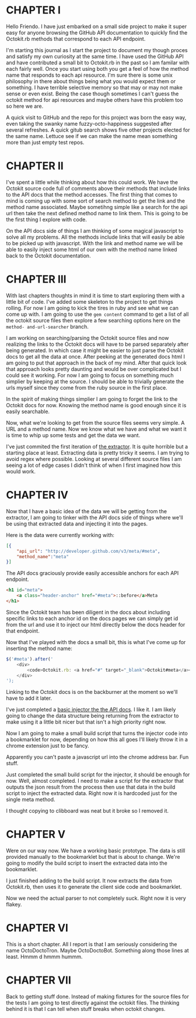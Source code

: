 CHAPTER I
================================================================================

Hello Friendo. I have just embarked on a small side project to make it super
easy for anyone browsing the GitHub API documentation to quickly find the
Octokit.rb methods that correspond to each API endpoint.

I'm starting this journal as I start the project to document my though proces
and satisfy my own curiosity at the same time. I have used the GitHub API and
have contributed a small bit to Octokit.rb in the past so I am familar with each
fairly well. Once you start using both you get a feel of how the method name
that responds to each api resource. I'm sure there is some unix philosophy in
there about things being what you would expect them or something. I have
terrible selective memory so that may or may not make sense or even exist. Being
the case though sometimes I can't guess the octokit method for api resources and
maybe others have this problem too so here we are.

A quick visit to GitHub and the repo for this project was born the easy way,
even taking the swanky name fuzzy-octo-happiness suggested after several
refreshes. A quick gitub search shows five other projects elected for the same
name. Lettuce see if we can make the name mean something more than just empty
test repos.

CHAPTER II
================================================================================

I've spent a little while thinking about how this could work. We have the
Octokit source code full of comments above their methods that include links to
the API docs that the method accesses. The first thing that comes to mind is
coming up with some sort of search method to get the link and the method name
associated. Maybe sometihng simple like a search for the api url then take the
next defined method name to link them. This is going to be the first thing I
explore with code.

On the API docs side of things I am thinking of some magical javascript to solve
all my problems. All the methods include links that will easily be able to be
picked up with javascript. With the link and method name we will be able to
easily inject some html of our own with the method name linked back to the
Octokit documentation.

CHAPTER III
================================================================================

With last chapters thoughts in mind it is time to start exploring them with a
little bit of code. I've added some skeleton to the project to get things
rolling. For now I am going to kick the tires in ruby and see what we can come
up with. I am going to use the `gem content` command to get a list of all the
octokit source files then explore a few searching options here on the `method-
and-url-searcher` branch.

I am working on searching/parsing the Octokit source files and now realizing the
links to the Octokit docs will have to be parsed separately after being
generated. In which case it might be easier to just parse the Octokit docs to
get all the data at once. After peeking at the generated docs html I am going to
put that approach in the back of my mind. After that quick look that approach
looks pretty daunting and would be over complicated but I could see it working.
For now I am going to focus on something much simplier by keeping at the source.
I should be able to trivially generate the urls myself since they come from the
ruby source in the first place.

In the spirit of making things simplier I am going to forget the link to the
Octokit docs for now. Knowing the method name is good enough since it is easily
searchable.

Now, what we're looking to get from the source files seems very simple. A URL
and a method name. Now we know what we have and what we want it is time to whip
up some tests and get the data we want.

I've just commited the first iteration of [the
extractor](https://github.com/joeyw/fuzzy-octo-happiness/commit/319ccf9f75cb17).
It is quite horrible but a starting place at least. Extracting data is pretty
tricky it seems. I am trying to avoid regex where possible. Looking at several
different source files I am seeing a lot of edge cases I didn't think of when I
first imagined how this would work.

CHAPTER IV
================================================================================

Now that I have a basic idea of the data we will be getting from the extractor,
I am going to tinker with the API docs side of things where we'll be using that
extracted data and injecting it into the pages.

Here is the data were currently working with:

```json
[{
	"api_url": "http://developer.github.com/v3/meta/#meta",
	"method_name":"meta"
}]
```

The API docs graciously provide easily accessible anchors for each API endpoint.

```html
<h1 id="meta">
	<a class="header-anchor" href="#meta">::before</a>Meta
</h1>
```

Since the Octokit team has been diligent in the docs about including specific
links to each anchor id on the docs pages we can simply get id from the url and
use it to inject our html directly below the docs header for that endpoint.

Now that I've played with the docs a small bit, this is what I've come up for
inserting the method name:

```javascript
$('#meta').after('
	<div>
		<code>Octokit.rb: <a href="#" target="_blank">Octokit#meta</a></code>
	</div>
');
 ```

Linking to the Octokit docs is on the backburner at the moment so we'll have to
add it later.

I've just completed a [basic injector the the API docs][1]. I like it. I am
likely going to change the data structure being returning from the extractor to
make using it a little bit nicer but that isn't a high priority right now.

[1]: https://github.com/joeyw/fuzzy-octo-happiness/commit/93e2ebe6e77256e9102019

Now I am going to make a small build script that turns the injector code into a
bookmarklet for now, depending on how this all goes I'll likely throw it in a 
chrome extension just to be fancy.

Apparently you can't paste a javascript url into the chrome address bar. Fun
stuff.

Just completed the small build script for the injector, it should be enough for
now. Well, almost completed. I need to make a script for the extractor that
outputs the json result from the process then use that data in the build script
to inject the extracted data. Right now it is hardcoded just for the single meta
method.

I thought copying to clibboard was neat but it broke so I removed it.

CHAPTER V
================================================================================

Were on our way now. We have a working basic prototype. The data is still
provided manually to the bookmarklet but that is about to change. We're going to
modify the build script to insert the extracted data into the bookmarklet.

I just finished adding to the build script. It now extracts the data from
Octokit.rb, then uses it to generate the client side code and bookmarklet.

Now we need the actual parser to not completely suck. Right now it is very
flakey.

CHAPTER VI
================================================================================

This is a short chapter. All I report is that I am seriously considering the
name OctoDoctoTron. Maybe OctoDoctoBot. Something along those lines at least.
Hmmm d hmmm hummm.

CHAPTER VII
================================================================================

Back to getting stuff done. Instead of making fixtures for the source files for
the tests I am going to test directly against the octokit files. The thinking 
behind it is that I can tell when stuff breaks when octokit changes.
